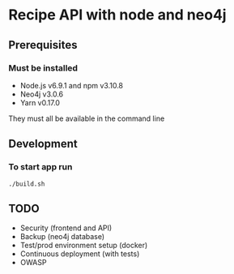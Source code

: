 # Recipe API with node and neo4j

## Prerequisites

### Must be installed
- Node.js v6.9.1 and npm v3.10.8
- Neo4j v3.0.6
- Yarn v0.17.0

They must all be available in the command line

## Development

### To start app run

```
./build.sh
```

## TODO

- Security (frontend and API)
- Backup (neo4j database)
- Test/prod environment setup (docker)
- Continuous deployment (with tests)
- OWASP
